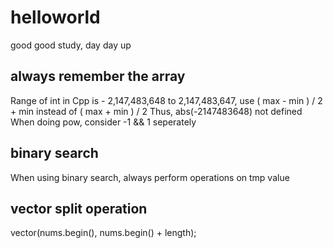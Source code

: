 # helloworld
good good study, day day up
## always remember the array 
Range of int in Cpp is - 2,147,483,648 to 2,147,483,647, use ( max - min ) / 2 + min instead of ( max + min ) / 2
Thus, abs(-2147483648) not defined
When doing pow, consider -1 && 1 seperately
## binary search
When using binary search, always perform operations on tmp value
## vector split operation
vector<int>(nums.begin(), nums.begin() + length);
